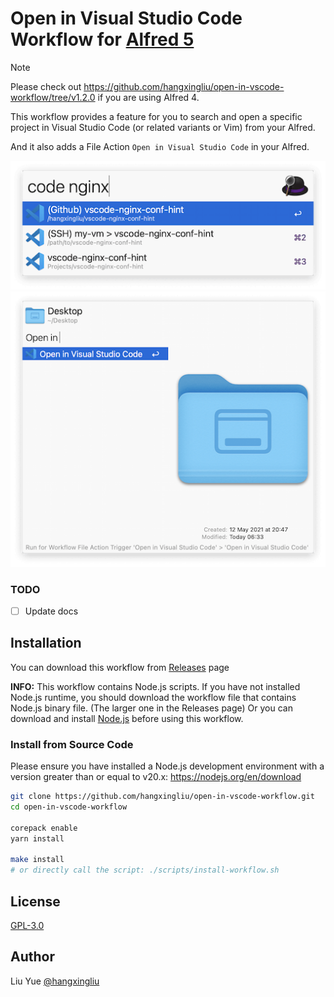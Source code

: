 # Open in Visual Studio Code Workflow for [Alfred 5](https://www.alfredapp.com/)

> [!NOTE]
> Please check out <https://github.com/hangxingliu/open-in-vscode-workflow/tree/v1.2.0> if you are using Alfred 4.

This workflow provides a feature for you to search and open a specific project in Visual Studio Code (or related variants or Vim) from your Alfred.

And it also adds a File Action `Open in Visual Studio Code` in your Alfred.

![Screenshot of usage 1](./workflow/screenshot1.png)
![Screenshot of usage 2](./workflow/screenshot2.png)






### TODO

- [ ] Update docs

## Installation

You can download this workflow from [Releases](https://github.com/hangxingliu/open-in-vscode-workflow/releases) page

**INFO:** This workflow contains Node.js scripts. If you have not installed Node.js runtime, you should download the workflow file that contains Node.js binary file. (The larger one in the Releases page) Or you can download and install [Node.js](https://nodejs.org/en/download/) before using this workflow.


### Install from Source Code

Please ensure you have installed a Node.js development environment with a version greater than or equal to v20.x: <https://nodejs.org/en/download>

``` bash
git clone https://github.com/hangxingliu/open-in-vscode-workflow.git
cd open-in-vscode-workflow

corepack enable
yarn install

make install
# or directly call the script: ./scripts/install-workflow.sh
```

## License

[GPL-3.0](LICENSE)

## Author

Liu Yue [@hangxingliu](https://github.com/hangxingliu)
